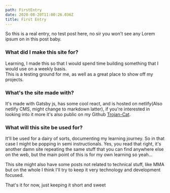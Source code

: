 ```yaml
---
path: FirstEntry
date: 2020-08-20T11:00:26.036Z
title: First Entry
---
```

So this is a real entry, no test post here, no sir you won't see any Lorem ipsum on in this post baby.

### What did I make this site for?

Learning, I made this so that I would spend time building something that I would use on a weekly basis. \
This is a testing ground for me, as well as a great place to show off my projects.

### What's the site made with?

It's made with Gatsby js, has some cool react, and is hosted on netlify(Also netlify CMS, might change to markdown latter), if you're interested in looking into it more it's also public on my Github [Trojan-Cat](https://github.com/Trojan-Cat).

### What will this site be used for?

It'll be used for a dairy of sorts, documenting my learning journey. So in that case I might be popping in semi instructionals. Yes, you read that right, it's another damn site repeating the same stuff that you can find anywhere else on the web, but the main point of this is for my own learning so yeah...

This site might also have some posts not related to technical stuff, like MMA but on the whole I think I'll try to keep it very technology and development focused.





That's it for now, just keeping it short and sweet